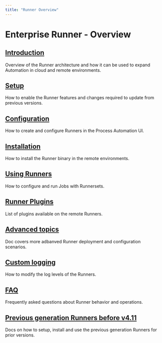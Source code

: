 ```yaml
---
title: "Runner Overview"
---
```


# Enterprise Runner - Overview

## [Introduction](/administration/runner/runner-intro.md)

Overview of the Runner architecture and how it can be used to expand Automation in cloud and remote environments. 

## [Setup](/administration/runner/runner-setup.md)

How to enable the Runner features and changes required to update from previous versions.

## [Configuration](/administration/runner/runner-config.md)

How to create and configure Runners in the Process Automation UI.

## [Installation](/administration/runner/runner-install.md)

How to install the Runner binary in the remote environments.

## [Using Runners](/administration/runner/runner-using.md)

How to configure and run Jobs with Runnersets.

## [Runner Plugins](/administration/runner/runner-remoteplugins.md)

List of plugins available on the remote Runners.

## [Advanced topics](/administration/runner/runner-asvancedsetup.md)

Doc covers more adbanved Runner deployment and configuration scenarios.

## [Custom logging](/administration/runner/runner-logging.md)

How to modify the log levels of the Runners. 

## [FAQ](/administration/runner/runner-faq.md)

Frequently asked questions about Runner behavior and operations.

## [Previous generation Runners before v4.11](/administration/runner/pre-4-11-runners.md)

Docs on how to setup, install and use the previous generation Runners for prior versions.
